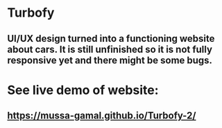 # Turbofy
## UI/UX design turned into a functioning website about cars. It is still unfinished so it is not fully responsive yet and there might be some bugs.
# See live demo of website:
## https://mussa-gamal.github.io/Turbofy-2/
